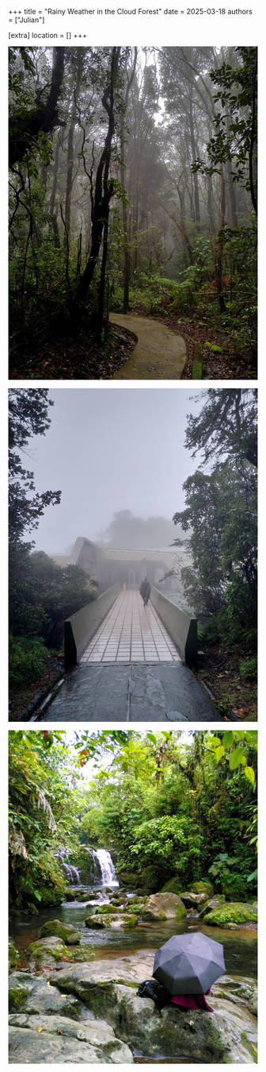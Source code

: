 +++
title = "Rainy Weather in the Cloud Forest"
date = 2025-03-18
authors = ["Julian"]

[extra]
location = []
+++

![A concrete path winding into a misty forest of tall, partially overgrown trees](forest.jpg "Cloud Forest")

![A person walking a concrete bridge framed by vegetation to a concrete building in grey mist](bridge.jpg "Misty Bridge")

![Someone sitting under an umbrella on a rock to the side of a river, looking at waterfall and lots of green vegetation](umbrella.jpg "Umbrella Required")
